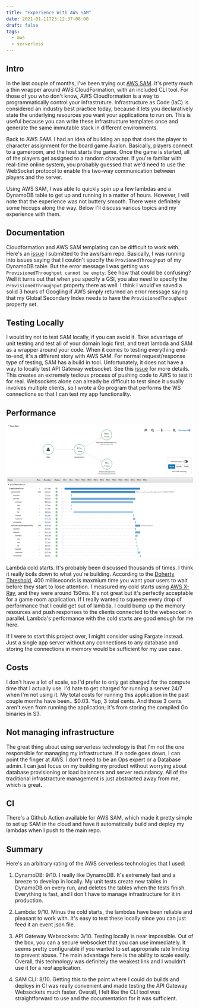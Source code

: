 ```yaml
---
title: "Experience With AWS SAM"
date: 2021-01-11T23:12:37-08:00
draft: false
tags:
  - aws
  - serverless
---
```


## Intro

In the last couple of months, I've been trying out
[AWS SAM](https://aws.amazon.com/serverless/sam/).
It's pretty much a thin wrapper around AWS CloudFormation, with an included CLI tool.
For those of you who don't know, AWS Cloudformation is a way to programmatically
control your infrastruture. Infrastructure as Code (IaC) is considered an
industry best practice today, because it lets you declaratively state the
underlying resources you want your applications to run on. This is
useful because you can write these infrastructure templates once and
generate the same immutable stack in different environments.

Back to AWS SAM. I had an idea of building an app that does the player to character
assignment for the board game Avalon. Basically, players connect to a gameroom,
and the host starts the game. Once the game is started, all of the players get
assigned to a random character. If you're familar with real-time online system,
you probably guessed that we'd need to use the WebSocket protocol to enable this
two-way communication between players and the server.

Using AWS SAM, I was able to quickly spin up a few lambdas and a DynamoDB table
to get up and running in a matter of hours. However, I will note that the
experience was not buttery smooth. There were definitely some hiccups along the
way. Below I'll discuss various topics and my experience with them.

## Documentation

Cloudformation and AWS SAM templating can be difficult to work with.
Here's an [issue](https://github.com/aws/serverless-application-model/issues/1464)
I submitted to the aws/sam repo. Basically, I was running into issues saying that
I couldn't specify the `ProvionedThroughput` of my DynamoDB table.
But the error message I was getting was `ProvisionedThroughput cannot be empty`.
See how that could be confusing? Well it turns out that when you specify a GSI,
you also need to specify the `ProvisionedThroughput` property there as well.
I think I would've saved a solid 3 hours of Googling if AWS simply
returned an error message saying that my Global Secondary Index
needs to have the `ProvisionedThroughput` property set.

## Testing Locally

I would try not to test SAM locally, if you can avoid it. Take advantage of unit
testing and test all of your domain logic first, and treat lambda and SAM as a
wrapper around your code.
When it comes to testing everything end-to-end, it's a different story with AWS SAM.
For normal request/response type of testing, SAM has a build in tool.
Unfortunately, it does not have a way to locally test API Gateway websocket.
See this [issue](https://github.com/aws/aws-sam-cli/issues/896) for more details.
This creates an extremely tedious process of pushing code to AWS to test it for real.
Websockets alone can already be difficult to test since it usually involves
multiple clients, so I wrote a Go program that performs the WS connections
so that I can test my app functionality.

## Performance

![X-Ray Screenshot](xray.png)

Lambda cold starts. It's probably been discussed thousands of times. I think it
really boils down to what you're building.
According to the [Doherty Threshold](https://lawsofux.com/doherty-threshold.html),
400 milliseconds is maxmium time you want your users to wait before they start
to lose attention. I measured my cold starts using
[AWS X-Ray](https://aws.amazon.com/xray/), and they were around 150ms.
It's not great but it's perfectly acceptable for a game room application.
If I really wanted to squeeze every drop of performance that I could get out of lambda,
I could bump up the memory resources and push responses to the clients
connected to the websocket in parallel.
Lambda's performance with the cold starts are good enough for me here.

If I were to start this project over, I might consider using Fargate instead.
Just a single app server without any connections to any database and storing
the connections in memory would be sufficient for my use case.

## Costs

I don't have a lot of scale, so I'd prefer to only get charged for the compute
time that I actually use. I'd hate to get charged for running a server 24/7
when I'm not using it. My total costs for running this application in the past
couple months have been.. $0.03. Yup, 3 total cents. And those 3 cents aren't
even from running the application; it's from storing the compiled
Go binaries in S3.

## Not managing infrastructure

The great thing about using serverless technology is that I'm not the one
responsible for managing my infrastructure. If a node goes down, I can point
the finger at AWS. I don't need to be an Ops expert or a Database admin.
I can just focus on my building my product without worrying about database
provisioning or load balancers and server redundancy.
All of the traditional infrastracture management is just abstracted away
from me, which is great.

## CI

There's a Github Action available for AWS SAM, which made it pretty simple to
set up SAM in the cloud and have it automatically build and deploy my lambdas
when I push to the main repo.

## Summary

Here's an arbitrary rating of the AWS serverless technologies that I used:

1. DynamoDB: 9/10. I really like DynamoDB. It's extremely fast and a breeze to
  develop in locally. My unit tests create new tables in DynamoDB on every run,
  and deletes the tables when the tests finish. Everything is fast, and I don't
  have to manage infrastructure for it in production.

2. Lambda: 9/10. Minus the cold starts, the lambdas have been reliable and
  pleasant to work with. It's easy to test these locally since you can just feed
  it an event json file.

3. API Gateway Websockets: 3/10. Testing locally is near impossible.
  Out of the box, you can a secure websocket that you can use immediately.
  It seems pretty configurable if you wanted to set appropriate rate limiting
  to prevent abuse. The main advantage here is the ability to scale easily.
  Overall, this technology was definitely the weakest link and
  I wouldn't use it for a _real_ application.

4. SAM CLI: 8/10. Getting this to the point where I could do builds and deploys
  in CI was really convenient and made testing the API Gateway Websockets much faster.
  Overall, I felt like the CLI tool was straightforward to use and the documentation
  for it was sufficient.
